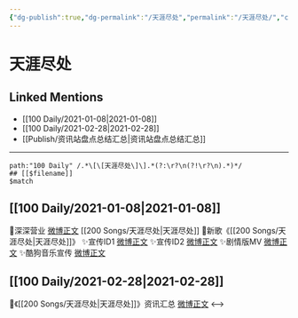 ```yaml
---
{"dg-publish":true,"dg-permalink":"/天涯尽处","permalink":"/天涯尽处/","created":"2023-04-08T20:46:53.169+08:00","updated":"2023-04-10T15:37:39.360+08:00"}
---
```


# 天涯尽处

## Linked Mentions
- [[100 Daily/2021-01-08\|2021-01-08]]
- [[100 Daily/2021-02-28\|2021-02-28]]
- [[Publish/资讯站盘点总结汇总\|资讯站盘点总结汇总]]


---

```expander
path:"100 Daily" /.*\[\[天涯尽处\]\].*(?:\r?\n(?!\r?\n).*)*/
## [[$filename]]
$match
```
## [[100 Daily/2021-01-08\|2021-01-08]]
🌟深深营业 [微博正文](https://m.weibo.cn/6466290670/4591127380628441) [[200 Songs/天涯尽处\|天涯尽处]]
🌟新歌《[[200 Songs/天涯尽处\|天涯尽处]]》
✨宣传ID1 [微博正文](https://m.weibo.cn/6466290670/4591036212716970)
✨宣传ID2 [微博正文](https://m.weibo.cn/6466290670/4591107923776673)
✨剧情版MV [微博正文](https://m.weibo.cn/6466290670/4591104999559679)
✨酷狗音乐宣传 [微博正文](https://m.weibo.cn/6466290670/4591037220393508)
## [[100 Daily/2021-02-28\|2021-02-28]]
🌿《[[200 Songs/天涯尽处\|天涯尽处]]》资讯汇总 [微博正文](https://m.weibo.cn/6466290670/4609541830347063)
<-->